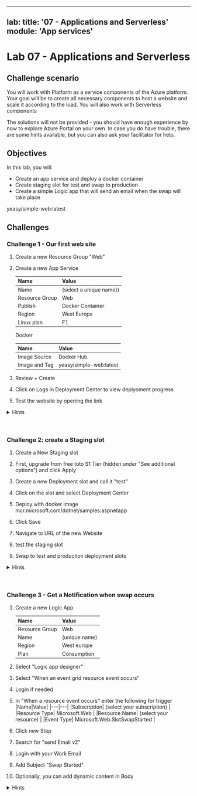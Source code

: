 
---
lab:
    title: '07 - Applications and Serverless'
    module: 'App services'
---

# Lab 07 - Applications and Serverless

## Challenge scenario

You will work with Platform as a service components of the Azure platform. Your goal will be to create all necessary components to host a website and scale it according to the load. You will also work with Serverless components

The solutions will not be provided - you should have enough experience by now to explore Azure Portal on your own. In case you do have trouble, there are some hints available, but you can also ask your facilitator for help.

## Objectives

In this lab, you will:

+ Create an app service and deploy a docker container
+ Create staging slot for test and swap to production
+ Create a simple Logic app that will send an email when the swap will take place



yeasy/simple-web:latest

## Challenges

### Challenge 1 - Our first web site

1. Create a new Resource Group "Web"
1. Create a new App Service

    |Name|Value|
    |---|---|
    |Name| (select a unique name)) |
    |Resource Group| Web |
    |Publish| Docker Container |
    |Region| West Europe |
    |Linux plan| F1 |

    Docker

    |Name|Value|
    |---|---|
    |Image Source| Docker Hub |
    |Image and Tag| yeasy/simple-web:latest |

1. Review + Create
1. Click on Logs in Deployment Center to view deplyoment progress
1. Test the website by opening the link

<details>
  <summary markdown="span">Hints</summary>

1. Create a new Resource Group "Web"
1. Create a new App Service

    ![image](../Images/07_01.png)
    ![image](../Images/07_02.png)

1. Review + Create
1. Click on Logs in Deployment Center to view deplyoment progress
    ![image](../Images/07_03.png)
1. Test the website by opening the link
    ![image](../Images/07_04.png)


</details>
<br/><br/>


### Challenge 2: create a Staging slot

1. Create a New Staging slot
1. First, upgrade from free toto S1 Tier (hidden under "See additional options") and click Apply
1. Create a new Deployment slot and call it "test"
1. Click on the slot and select Deployment Center

1. Deploy with docker image mcr.microsoft.com/dotnet/samples:aspnetapp
1. Click Save
1. Navigate to URL of the new Website
1. test the staging slot
1. Swap to test and production deployment slots


<details>
  <summary markdown="span">Hints</summary>

1. Create a New Staging slot
1. First, upgrade from free toto S1 Tier (hidden under "See additional options") and click Apply
  ![image](../Images/07_06.png)
  ![image](../Images/07_07.png)
1. Create a new Deployment slot and call it "test"
  ![image](../Images/07_08.png)
1. Click on the slot and select Deployment Center

1. Deploy with docker image mcr.microsoft.com/dotnet/samples:aspnetapp
  ![image](../Images/07_09.png)
1. Click Save
1. Navigate to URL of the new Website
  ![image](../Images/07_10.png)
1. test the staging slot
1. Swap to test and production deployment slots
  ![image](../Images/07_11.png)
  ![image](../Images/07_12.png)
  ![image](../Images/07_13.png)

</details>
<br/><br/>

### Challenge 3 - Get a Notification when swap occurs

1. Create a new Logic App

    |Name|Value|
    |---|---|
    |Resource Group| Web |
    |Name| (unique name) |
    |Region| West europe |
    |Plan| Consumption |

1. Select "Logic app designer"
1. Select "When an event grid resource event occurs"
1. Login if needed

1. In "When a resource event occurs" enter the following for trigger
    |Name|Value|
    |---|---|
    |Subscription| (select your subscription) |
    |Resource Type| Microsoft.Web |
    |Resource Name| (select your resource) |
    |Event Type| Microsoft.Web.SlotSwapStarted |

1. Click new Step
1. Search for "send Email v2"
1. Login with your Work Email
1. Add Subject "Swap Started"
1. Optionally, you can add dynamic content in Body

<details>
  <summary markdown="span">Hints</summary>

1. Create a new Logic App

  ![image](../Images/07_15.png)
  ![image](../Images/07_16.png)
  ![image](../Images/07_17.png) 
   
</details>
<br/><br/>
